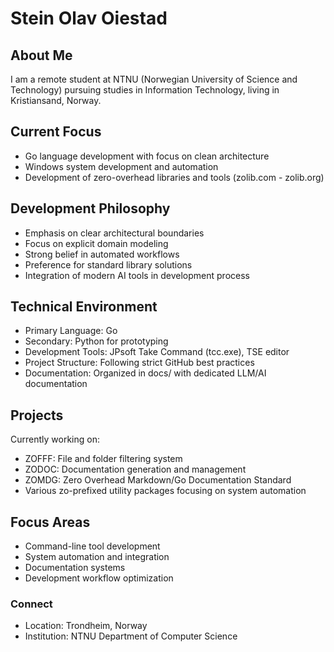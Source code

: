 # Stein Olav Oiestad

## About Me
I am a remote student at NTNU (Norwegian University of Science and Technology) pursuing studies in Information Technology, living in Kristiansand, Norway.

## Current Focus
- Go language development with focus on clean architecture
- Windows system development and automation
- Development of zero-overhead libraries and tools (zolib.com - zolib.org)

## Development Philosophy
- Emphasis on clear architectural boundaries
- Focus on explicit domain modeling
- Strong belief in automated workflows
- Preference for standard library solutions
- Integration of modern AI tools in development process

## Technical Environment
- Primary Language: Go
- Secondary: Python for prototyping
- Development Tools: JPsoft Take Command (tcc.exe), TSE editor
- Project Structure: Following strict GitHub best practices
- Documentation: Organized in docs/ with dedicated LLM/AI documentation

## Projects
Currently working on:
- ZOFFF: File and folder filtering system
- ZODOC: Documentation generation and management
- ZOMDG: Zero Overhead Markdown/Go Documentation Standard
- Various zo-prefixed utility packages focusing on system automation

## Focus Areas
- Command-line tool development
- System automation and integration
- Documentation systems
- Development workflow optimization

### Connect
- Location: Trondheim, Norway
- Institution: NTNU Department of Computer Science
